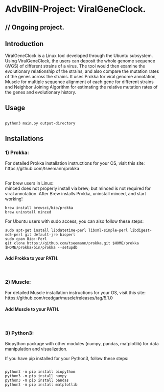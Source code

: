  <h1> AdvBIIN-Project: ViralGeneClock. </h1>
 

 <h2> // Ongoing project. </h2>
 

<h2> Introduction </h2>
ViralGeneClock is a Linux tool developed through the Ubuntu subsystem. Using ViralGeneClock, the users can deposit the whole genome sequence (WGS) of different strains of a virus. The tool would then examine the evolutionary relationship of the strains, and also compare the mutation rates of the genes across the strains. It uses Prokka for viral genome annotation, Muscle for multiple sequence alignment of each gene for different strains and Neighbor Joining Algorithm for estimating the relative mutation rates of the genes and evolutionary history.

<h2> Usage </h2>

```shell

python3 main.py output-directory
```

<h2> Installations </h2>

<h3>1) Prokka:</h3> For detailed Prokka installation instructions for your OS, visit this site: https://github.com/tseemann/prokka <br> <br>
 
For brew users in Linux: <br>
minced does not properly install via brew; but minced is not required for viral annotation. After Brew installs Prokka, uninstall minced, and start working!

 ```shell
brew install brewsci/bio/prokka
brew uninstall minced
```

For Ubuntu users with sudo access, you can also follow these steps:
```shell
sudo apt-get install libdatetime-perl libxml-simple-perl libdigest-md5-perl git default-jre bioperl
sudo cpan Bio::Perl
git clone https://github.com/tseemann/prokka.git $HOME/prokka
$HOME/prokka/bin/prokka --setupdb
```
<h4> Add Prokka to your PATH. </h4> <br>

<h3>2) Muscle:</h3> For detailed Muscle installation instructions for your OS, visit this site: https://github.com/rcedgar/muscle/releases/tag/5.1.0  <br>
<h4> Add Muscle to your PATH. </h4> <br>

<h3>3) Python3:</h3> Biopython package with other modules (numpy, pandas, matplotlib) for data manipulation and visualization.

If you have pip installed for your Python3, follow these steps:
```shell

python3 -m pip install biopython
python3 -m pip install numpy
python3 -m pip install pandas
python3 -m pip install matplotlib
```

